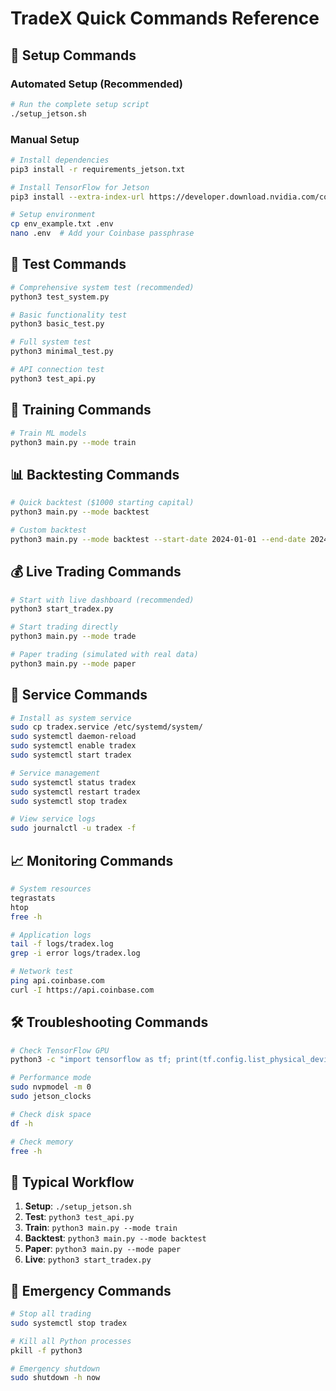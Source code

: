 # TradeX Quick Commands Reference

## 🚀 Setup Commands

### Automated Setup (Recommended)
```bash
# Run the complete setup script
./setup_jetson.sh
```

### Manual Setup
```bash
# Install dependencies
pip3 install -r requirements_jetson.txt

# Install TensorFlow for Jetson
pip3 install --extra-index-url https://developer.download.nvidia.com/compute/redist/jp/v512 tensorflow==2.15.0+nv23.11

# Setup environment
cp env_example.txt .env
nano .env  # Add your Coinbase passphrase
```

## 🧪 Test Commands

```bash
# Comprehensive system test (recommended)
python3 test_system.py

# Basic functionality test
python3 basic_test.py

# Full system test
python3 minimal_test.py

# API connection test
python3 test_api.py
```

## 🤖 Training Commands

```bash
# Train ML models
python3 main.py --mode train
```

## 📊 Backtesting Commands

```bash
# Quick backtest ($1000 starting capital)
python3 main.py --mode backtest

# Custom backtest
python3 main.py --mode backtest --start-date 2024-01-01 --end-date 2024-01-31 --initial-balance 1000
```

## 💰 Live Trading Commands

```bash
# Start with live dashboard (recommended)
python3 start_tradex.py

# Start trading directly
python3 main.py --mode trade

# Paper trading (simulated with real data)
python3 main.py --mode paper
```

## 🔧 Service Commands

```bash
# Install as system service
sudo cp tradex.service /etc/systemd/system/
sudo systemctl daemon-reload
sudo systemctl enable tradex
sudo systemctl start tradex

# Service management
sudo systemctl status tradex
sudo systemctl restart tradex
sudo systemctl stop tradex

# View service logs
sudo journalctl -u tradex -f
```

## 📈 Monitoring Commands

```bash
# System resources
tegrastats
htop
free -h

# Application logs
tail -f logs/tradex.log
grep -i error logs/tradex.log

# Network test
ping api.coinbase.com
curl -I https://api.coinbase.com
```

## 🛠️ Troubleshooting Commands

```bash
# Check TensorFlow GPU
python3 -c "import tensorflow as tf; print(tf.config.list_physical_devices('GPU'))"

# Performance mode
sudo nvpmodel -m 0
sudo jetson_clocks

# Check disk space
df -h

# Check memory
free -h
```

## 🎯 Typical Workflow

1. **Setup**: `./setup_jetson.sh`
2. **Test**: `python3 test_api.py`
3. **Train**: `python3 main.py --mode train`
4. **Backtest**: `python3 main.py --mode backtest`
5. **Paper**: `python3 main.py --mode paper`
6. **Live**: `python3 start_tradex.py`

## 🚨 Emergency Commands

```bash
# Stop all trading
sudo systemctl stop tradex

# Kill all Python processes
pkill -f python3

# Emergency shutdown
sudo shutdown -h now
```
